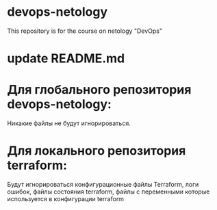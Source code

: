 # devops-netology
This repository is for the course on netology "DevOps"


# update README.md

# Для глобального репозитория devops-netology:
Никакие файлы не будут игнорироваться.

# Для локального репозитория terraform:
Будут игнорироваться конфигурационные файлы Terraform, логи ошибок, файлы состояния terraform, файлы с переменными которые используется в конфигурации terraform
